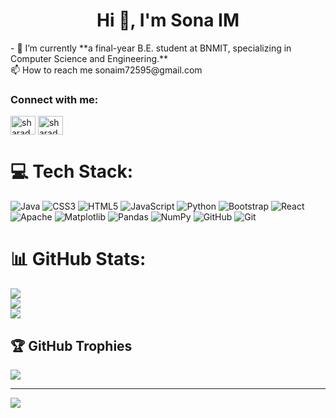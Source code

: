 


<h1 align="center">Hi 👋, I'm Sona IM</h1>
- 🌱 I’m currently **a final-year B.E. student at BNMIT, specializing in Computer Science and Engineering.**<br>📫 How to reach me sonaim72595@gmail.com
<h3 align="left">Connect with me:</h3>
<p align="left">
<a href="https://www.linkedin.com/in/sona-im-1b4877265/" target="blank"><img align="center" src="https://raw.githubusercontent.com/rahuldkjain/github-profile-readme-generator/master/src/images/icons/Social/linked-in-alt.svg" alt="sharada-patil-158861272" height="30" width="40" /></a>
<a href="https://leetcode.com/u/SonaIM/" target="blank"><img align="center" src="https://raw.githubusercontent.com/rahuldkjain/github-profile-readme-generator/master/src/images/icons/Social/leet-code.svg" alt="sharada_patil3603" height="30" width="40" /></a>
</p>

# 💻 Tech Stack:
![Java](https://img.shields.io/badge/java-%23ED8B00.svg?style=for-the-badge&logo=openjdk&logoColor=white) ![CSS3](https://img.shields.io/badge/css3-%231572B6.svg?style=for-the-badge&logo=css3&logoColor=white) ![HTML5](https://img.shields.io/badge/html5-%23E34F26.svg?style=for-the-badge&logo=html5&logoColor=white) ![JavaScript](https://img.shields.io/badge/javascript-%23323330.svg?style=for-the-badge&logo=javascript&logoColor=%23F7DF1E) ![Python](https://img.shields.io/badge/python-3670A0?style=for-the-badge&logo=python&logoColor=ffdd54) ![Bootstrap](https://img.shields.io/badge/bootstrap-%238511FA.svg?style=for-the-badge&logo=bootstrap&logoColor=white) ![React](https://img.shields.io/badge/react-%2320232a.svg?style=for-the-badge&logo=react&logoColor=%2361DAFB) ![Apache](https://img.shields.io/badge/apache-%23D42029.svg?style=for-the-badge&logo=apache&logoColor=white) ![Matplotlib](https://img.shields.io/badge/Matplotlib-%23ffffff.svg?style=for-the-badge&logo=Matplotlib&logoColor=black) ![Pandas](https://img.shields.io/badge/pandas-%23150458.svg?style=for-the-badge&logo=pandas&logoColor=white) ![NumPy](https://img.shields.io/badge/numpy-%23013243.svg?style=for-the-badge&logo=numpy&logoColor=white) ![GitHub](https://img.shields.io/badge/github-%23121011.svg?style=for-the-badge&logo=github&logoColor=white) ![Git](https://img.shields.io/badge/git-%23F05033.svg?style=for-the-badge&logo=git&logoColor=white)
# 📊 GitHub Stats:
![](https://github-readme-stats.vercel.app/api?username=im-sona&theme=dark&hide_border=false&include_all_commits=true&count_private=true)<br/>
![](https://nirzak-streak-stats.vercel.app/?user=im-sona&theme=dark&hide_border=false)<br/>
![](https://github-readme-stats.vercel.app/api/top-langs/?username=im-sona&theme=dark&hide_border=false&include_all_commits=true&count_private=true&layout=compact)

## 🏆 GitHub Trophies
![](https://github-profile-trophy.vercel.app/?username=im-sona&theme=radical&no-frame=false&no-bg=false&margin-w=4)

---
[![](https://visitcount.itsvg.in/api?id=im-sona&icon=0&color=0)](https://visitcount.itsvg.in)

<!-- Proudly created with GPRM ( https://gprm.itsvg.in ) -->

